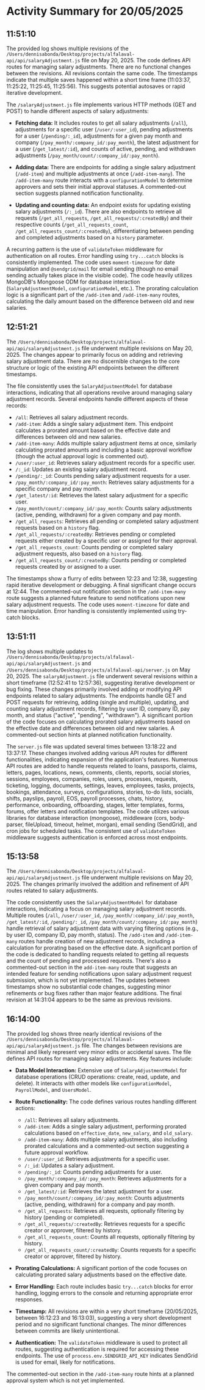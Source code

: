 # Activity Summary for 20/05/2025

## 11:51:10
The provided log shows multiple revisions of the `/Users/dennisabonda/Desktop/projects/alfalaval-api/api/salaryAdjustment.js` file on May 20, 2025.  The code defines API routes for managing salary adjustments.  There are no functional changes between the revisions. All revisions contain the same code.  The timestamps indicate that multiple saves happened within a short time frame (11:03:37, 11:25:22, 11:25:45, 11:25:56). This suggests potential autosaves or rapid iterative development.

The `/salaryAdjustment.js` file implements various HTTP methods (GET and POST) to handle different aspects of salary adjustments:

* **Fetching data:**  It includes routes to get all salary adjustments (`/all`), adjustments for a specific user (`/user/:user_id`), pending adjustments for a user (`/pending/:_id`), adjustments for a given pay month and company (`/pay_month/:company_id/:pay_month`), the latest adjustment for a user (`/get_latest/:id`), and counts of active, pending, and withdrawn adjustments (`/pay_month/count/:company_id/:pay_month`).

* **Adding data:**  There are endpoints for adding a single salary adjustment (`/add-item`) and multiple adjustments at once (`/add-item-many`). The `/add-item-many` route interacts with a `configurationModel` to determine approvers and sets their initial approval statuses.  A commented-out section suggests planned notification functionality.

* **Updating and counting data:** An endpoint exists for updating existing salary adjustments (`/:_id`).  There are also endpoints to retrieve all requests (`/get_all_requests`, `/get_all_requests/:createdBy`) and their respective counts (`/get_all_requests_count`, `/get_all_requests_count/:createdBy`), differentiating between pending and completed adjustments based on a `history` parameter.


A recurring pattern is the use of `validateToken` middleware for authentication on all routes.  Error handling using `try...catch` blocks is consistently implemented. The code uses `moment-timezone` for date manipulation and `@sendgrid/mail` for email sending (though no email sending actually takes place in the visible code).  The code heavily utilizes MongoDB's Mongoose ODM for database interaction (`SalaryAdjustmentModel`, `configurationModel`, etc.).  The prorating calculation logic is a significant part of the `/add-item` and `/add-item-many` routes, calculating the daily amount based on the difference between old and new salaries.


## 12:51:21
The `/Users/dennisabonda/Desktop/projects/alfalaval-api/api/salaryAdjustment.js` file underwent multiple revisions on May 20, 2025.  The changes appear to primarily focus on adding and retrieving salary adjustment data.  There are no discernible changes to the core structure or logic of the existing API endpoints between the different timestamps.


The file consistently uses the `SalaryAdjustmentModel` for database interactions, indicating that all operations revolve around managing salary adjustment records.  Several endpoints handle different aspects of these records:

* `/all`: Retrieves all salary adjustment records.
* `/add-item`: Adds a single salary adjustment item.  This endpoint calculates a prorated amount based on the effective date and differences between old and new salaries.
* `/add-item-many`: Adds multiple salary adjustment items at once, similarly calculating prorated amounts and including a basic approval workflow (though the actual approval logic is commented out).
* `/user/:user_id`: Retrieves salary adjustment records for a specific user.
* `/:_id`: Updates an existing salary adjustment record.
* `/pending/:_id`: Counts pending salary adjustment requests for a user.
* `/pay_month/:company_id/:pay_month`: Retrieves salary adjustments for a specific company and pay month.
* `/get_latest/:id`: Retrieves the latest salary adjustment for a specific user.
* `/pay_month/count/:company_id/:pay_month`: Counts salary adjustments (active, pending, withdrawn) for a given company and pay month.
* `/get_all_requests`: Retrieves all pending or completed salary adjustment requests based on a `history` flag.
* `/get_all_requests/:createdBy`: Retrieves pending or completed requests either created by a specific user or assigned for their approval.
* `/get_all_requests_count`: Counts pending or completed salary adjustment requests, also based on a `history` flag.
* `/get_all_requests_count/:createdBy`: Counts pending or completed requests created by or assigned to a user.


The timestamps show a flurry of edits between 12:23 and 12:38, suggesting rapid iterative development or debugging.  A final significant change occurs at 12:44.  The commented-out notification section in the `/add-item-many` route suggests a planned future feature to send notifications upon new salary adjustment requests.  The code uses `moment-timezone` for date and time manipulation.  Error handling is consistently implemented using try-catch blocks.


## 13:51:11
The log shows multiple updates to `/Users/dennisabonda/Desktop/projects/alfalaval-api/api/salaryAdjustment.js` and `/Users/dennisabonda/Desktop/projects/alfalaval-api/server.js` on May 20, 2025.  The `salaryAdjustment.js` file underwent several revisions within a short timeframe (12:52:41 to 12:57:36), suggesting iterative development or bug fixing. These changes primarily involved adding or modifying API endpoints related to salary adjustments.  The endpoints handle GET and POST requests for retrieving, adding (single and multiple), updating, and counting salary adjustment records, filtering by user ID, company ID, pay month, and status ("active", "pending", "withdrawn").  A significant portion of the code focuses on calculating prorated salary adjustments based on the effective date and differences between old and new salaries.  A commented-out section hints at planned notification functionality.

The `server.js` file was updated several times between 13:18:22 and 13:37:17. These changes involved adding various API routes for different functionalities, indicating expansion of the application's features.  Numerous API routes are added to handle requests related to loans, passports, claims, letters, pages, locations, news, comments, clients, reports, social stories, sessions, employees, companies, roles, users, processes, requests, ticketing, logging, documents, settings, leaves, employees, tasks, projects, bookings, attendance, surveys, configurations, stories, to-do lists, socials, shifts, payslips, payroll, EOS, payroll processes, chats, history, performance, onboarding, offboarding, stages, letter templates, forms, forums, offer letters and notification templates.  The code utilizes various libraries for database interaction (mongoose), middleware (cors, body-parser, fileUpload, timeout, helmet, morgan), email sending (SendGrid), and cron jobs for scheduled tasks.  The consistent use of `validateToken` middleware suggests authentication is enforced across most endpoints.


## 15:13:58
The `/Users/dennisabonda/Desktop/projects/alfalaval-api/api/salaryAdjustment.js` file underwent multiple revisions on May 20, 2025.  The changes primarily involved the addition and refinement of API routes related to salary adjustments.

The code consistently uses the `SalaryAdjustmentModel` for database interactions, indicating a focus on managing salary adjustment records.  Multiple routes (`/all`, `/user/:user_id`, `/pay_month/:company_id/:pay_month`, `/get_latest/:id`, `/pending/:_id`, `/pay_month/count/:company_id/:pay_month`) handle retrieval of salary adjustment data with varying filtering options (e.g., by user ID, company ID, pay month, status).  The `/add-item` and `/add-item-many` routes handle creation of new adjustment records, including a calculation for prorating based on the effective date. A significant portion of the code is dedicated to handling requests related to getting all requests and the count of pending and processed requests.  There's also a commented-out section in the `add-item-many` route that suggests an intended feature for sending notifications upon salary adjustment request submission, which is not yet implemented.  The updates between timestamps show no substantial code changes, suggesting minor refinements or bug fixes rather than major feature additions.  The final revision at 14:31:04 appears to be the same as previous revisions.


## 16:14:00
The provided log shows three nearly identical revisions of the `/Users/dennisabonda/Desktop/projects/alfalaval-api/api/salaryAdjustment.js` file.  The changes between revisions are minimal and likely represent very minor edits or accidental saves.  The file defines API routes for managing salary adjustments.  Key features include:

* **Data Model Interaction:** Extensive use of `SalaryAdjustmentModel` for database operations (CRUD operations: create, read, update, and delete).  It interacts with other models like `configurationModel`, `PayrollModel`, and `UsersModel`.

* **Route Functionality:** The code defines various routes handling different actions:
    * `/all`: Retrieves all salary adjustments.
    * `/add-item`: Adds a single salary adjustment, performing prorated calculations based on `effective_date`, `new_salary`, and `old_salary`.
    * `/add-item-many`: Adds multiple salary adjustments, also including prorated calculations and a commented-out section suggesting a future approval workflow.
    * `/user/:user_id`: Retrieves adjustments for a specific user.
    * `/:_id`: Updates a salary adjustment.
    * `/pending/:_id`: Counts pending adjustments for a user.
    * `/pay_month/:company_id/:pay_month`: Retrieves adjustments for a given company and pay month.
    * `/get_latest/:id`: Retrieves the latest adjustment for a user.
    * `/pay_month/count/:company_id/:pay_month`: Counts adjustments (active, pending, withdrawn) for a company and pay month.
    * `/get_all_requests`: Retrieves all requests, optionally filtering by history (pending or completed).
    * `/get_all_requests/:createdBy`: Retrieves requests for a specific creator or approver, filtered by history.
    * `/get_all_requests_count`: Counts all requests, optionally filtering by history.
    * `/get_all_requests_count/:createdBy`: Counts requests for a specific creator or approver, filtered by history.

* **Prorating Calculations:** A significant portion of the code focuses on calculating prorated salary adjustments based on the effective date.

* **Error Handling:** Each route includes basic `try...catch` blocks for error handling, logging errors to the console and returning appropriate error responses.

* **Timestamp:** All revisions are within a very short timeframe (20/05/2025, between 16:12:23 and 16:13:03), suggesting a very short development period and no significant functional changes.  The minor differences between commits are likely unintentional.

* **Authentication:**  The `validateToken` middleware is used to protect all routes, suggesting authentication is required for accessing these endpoints.  The use of `process.env.SENDGRID_API_KEY` indicates SendGrid is used for email, likely for notifications.


The commented-out section in the `/add-item-many` route hints at a planned approval system which is not yet implemented.

